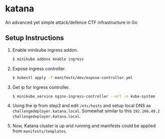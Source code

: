 # katana
An advanced yet simple attack/defence CTF infrastructure in Go

## Setup Instructions

1.  Enable minikube ingress addon.
   
    ```bash
    $ minikube addons enable ingress
    ```

2. Expose ingress controller.

    ```bash 
    $ kubectl apply -f manifests/dev/expose-controller.yml
    ```

3. Get ip for ingress controller.

    ```bash
    $ minikube service nginx-ingress-controller --url -n kube-system 
    ```

4. Using the ip from step3 and edit `/etc/hosts` and setup local DNS as `challengedeployer.katana.local`. Somewhat similar to this `192.168.49.2    challengedeployer.katana.local`.

5. Now, Katana cluster is up and running and manifests could be applied from `manifests/templates`. 